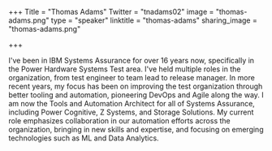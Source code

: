 +++
Title = "Thomas Adams"
Twitter = "tnadams02"
image = "thomas-adams.png"
type = "speaker"
linktitle = "thomas-adams"
sharing_image = "thomas-adams.png"

+++

I've been in IBM Systems Assurance for over 16 years now, specifically in the Power Hardware Systems Test area. I've held multiple roles in the organization, from test engineer to team lead to release manager. In more recent years, my focus has been on improving the test organization through better tooling and automation, pioneering DevOps and Agile along the way. I am now the Tools and Automation Architect for all of Systems Assurance, including Power Cognitive, Z Systems, and Storage Solutions. My current role emphasizes collaboration in our automation efforts across the organization, bringing in new skills and expertise, and focusing on emerging technologies such as ML and Data Analytics.

